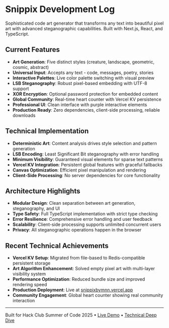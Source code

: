 # Snippix Development Log

Sophisticated code art generator that transforms any text into beautiful pixel art with advanced steganographic capabilities. Built with Next.js, React, and TypeScript.

## Current Features
- **Art Generation**: Five distinct styles (creature, landscape, geometric, cosmic, abstract)
- **Universal Input**: Accepts any text - code, messages, poetry, stories
- **Interactive Palettes**: Live color palette switching with visual preview
- **LSB Steganography**: Robust pixel-based embedding with UTF-8 support
- **XOR Encryption**: Optional password protection for embedded content
- **Global Community**: Real-time heart counter with Vercel KV persistence
- **Professional UI**: Clean interface with purple interactive elements
- **Production Ready**: Zero dependencies, client-side processing, reliable downloads

## Technical Implementation
- **Deterministic Art**: Content analysis drives style selection and pattern generation
- **LSB Encoding**: Least Significant Bit steganography with error handling
- **Minimum Visibility**: Guaranteed visual elements for sparse text patterns
- **Vercel KV Integration**: Persistent global features with graceful fallbacks
- **Canvas Optimization**: Efficient pixel manipulation and rendering
- **Client-Side Processing**: No server dependencies for core functionality

## Architecture Highlights
- **Modular Design**: Clean separation between art generation, steganography, and UI
- **Type Safety**: Full TypeScript implementation with strict type checking
- **Error Resilience**: Comprehensive error handling and user feedback
- **Scalability**: Client-side processing supports unlimited concurrent users
- **Privacy**: All steganographic operations happen in the browser

## Recent Technical Achievements
- **Vercel KV Setup**: Migrated from file-based to Redis-compatible persistent storage
- **Art Algorithm Enhancement**: Solved empty pixel art with multi-layer visibility system
- **Performance Optimization**: Reduced bundle size and improved rendering speed
- **Production Deployment**: Live at [snippixbymnn.vercel.app](https://snippixbymnn.vercel.app/)
- **Community Engagement**: Global heart counter showing real community interaction

---

Built for Hack Club Summer of Code 2025 • [Live Demo](https://snippixbymnn.vercel.app/) • [Technical Deep Dive](./HOW_IT_WORKS.md)
